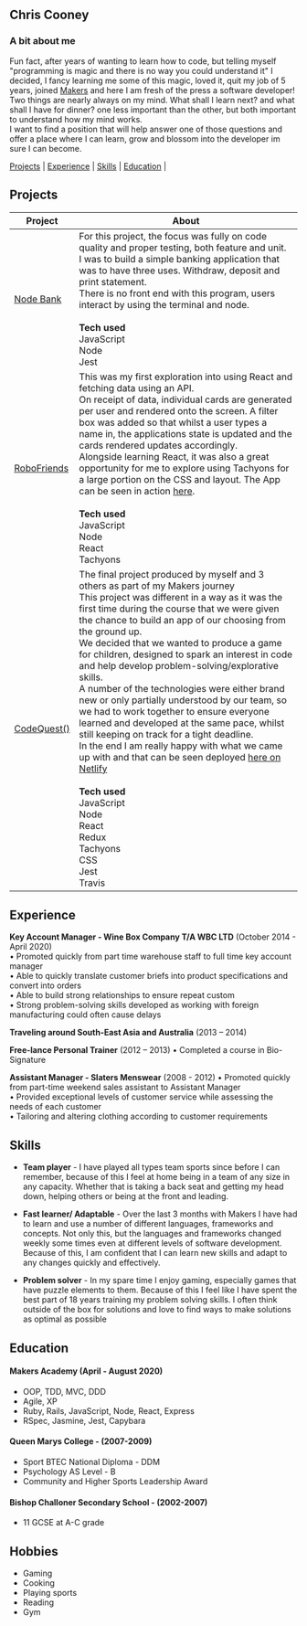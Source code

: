 ## Chris Cooney

### A bit about me
Fun fact, after years of wanting to learn how to code, but telling myself "programming is magic and there is no way you could understand it" I decided, I fancy learning me some of this magic, loved it, quit my job of 5 years, joined [Makers](https://makers.tech/) and here I am fresh of the press a software developer!<br/>
Two things are nearly always on my mind. What shall I learn next? and what shall I have for dinner? one less important than the other, but both important to understand how my mind works.<br/> 
I want to find a position that will help answer one of those questions and offer a place where I can learn, grow and blossom into the developer im sure I can become.

[Projects](#projects) | [Experience](#experience) | [Skills](#skills) | [Education](#education) | 

## Projects

| Project | About |
|-|-|
| [Node Bank](https://github.com/ChrisCooney05/bank_tech_test) | For this project, the focus was fully on code quality and proper testing, both feature and unit.<br/> I was to build a simple banking application that was to have three  uses. Withdraw, deposit and print statement. <br/> There is no front end with this program, users interact by using the terminal and node. <br/><br/> **Tech used** <br/>  JavaScript <br/> Node <br/> Jest |
| [RoboFriends](https://github.com/ChrisCooney05/robofriends)  | This was my first exploration into using React and fetching data using an API.<br/> On receipt of data, individual cards are generated per user and rendered onto the screen. A filter box was added so that whilst a user types a name in, the applications state is updated and the cards rendered updates accordingly.<br/> Alongside learning React, it was also a great opportunity for me to explore using Tachyons for a large portion on the CSS and layout. The App can be seen in action [here](https://chriscooney05.github.io/robofriends/).  <br/><br/> **Tech used** <br/>   JavaScript  <br/> Node  <br/> React  <br/> Tachyons  |
| [CodeQuest()](https://github.com/ChrisCooney05/codeQuest)    | The final project produced by myself and 3 others as part of my Makers journey <br/> This project was different in a way as it was the first time during the course that we were given the chance to build an app of our choosing from the ground up.<br/> We decided that we wanted to produce a game for children, designed to spark an interest in code and  help develop problem-solving/explorative skills.<br/> A number of the technologies were either brand new or only partially understood by our team, so we had to work together to ensure everyone learned and developed at the same pace, whilst still keeping on track for a tight deadline.<br/> In the end I am really happy with what we came up with and that can be seen deployed [here on Netlify](https://lets-codequest.netlify.app/) <br/><br/> **Tech used** <br/>   JavaScript  <br/> Node  <br/> React  <br/> Redux <br/> Tachyons <br/> CSS <br/> Jest <br/> Travis |

## Experience

**Key Account Manager - Wine Box Company T/A WBC LTD** (October 2014 - April 2020)    
•	Promoted quickly from part time warehouse staff to full time key account manager <br/>
•	Able to quickly translate customer briefs into product specifications and convert into orders<br/>
•	Able to build strong relationships to ensure repeat custom <br/>
•	Strong problem-solving skills developed as working with foreign manufacturing could often cause delays <br/>


**Traveling around South-East Asia and Australia** (2013 – 2014) 

**Free-lance Personal Trainer** (2012 – 2013)
•	Completed a course in Bio-Signature

**Assistant Manager - Slaters Menswear** (2008 - 2012)
•	Promoted quickly from part-time weekend sales assistant to Assistant Manager<br/>
•	Provided exceptional levels of customer service while assessing the needs of each customer<br/>
•	Tailoring and altering clothing according to customer requirements<br/>


## Skills

- **Team player** - I have played all types team sports since before I can remember, because of this I feel at home being in a team of any size in any capacity. Whether that is taking a back seat and getting my head down, helping others or being at the front and leading. 

- **Fast learner/ Adaptable** - Over the last 3 months with Makers I have had to learn and use a number of different languages, frameworks and concepts. Not only this, but the languages and frameworks changed weekly some times even at different levels of software development. Because of this, I am confident that I can learn new skills and adapt to any changes quickly and effectively.

- **Problem solver** - In my spare time I enjoy gaming, especially games that have puzzle elements to them. Because of this I feel like I have spent the best part of 18 years training my problem solving skills. I often think outside of the box for solutions and love to find ways to make solutions as optimal as possible


## Education

#### Makers Academy (April - August 2020)
- OOP, TDD, MVC, DDD
- Agile, XP
- Ruby, Rails, JavaScript, Node, React, Express
- RSpec, Jasmine, Jest, Capybara

#### Queen Marys College - (2007-2009)
- Sport BTEC National Diploma - DDM
- Psychology AS Level         - B
- Community and Higher Sports Leadership Award

#### Bishop Challoner Secondary School - (2002-2007)
- 11 GCSE at A-C grade

## Hobbies
- Gaming 
- Cooking 
- Playing sports
- Reading
- Gym

